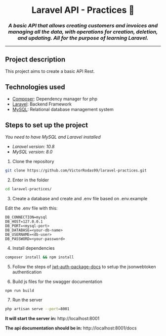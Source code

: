 <div align="center">

# Laravel API - Practices 🌱

<h3 style="font-style: italic">A basic API that allows creating customers and invoices and managing all the data, with operations for creation, deletion, and updating. All for the purpose of learning Laravel.</h3>

<hr>

</div>

## Project description

This project aims to create a basic API Rest.

## Technologies used
- [Composer](https://getcomposer.org/): Dependency manager for php
- [Laravel](https://laravel.com/): Backend Framework
- [MySQL](https://www.mysql.com/): Relational database management system

## Steps to set up the project

_You need to have MySQL and Laravel installed_
- _Laravel version: 10.8_
- _MySQL version: 8.0_

1. Clone the repository

```bash
git clone https://github.com/VictorRodas99/laravel-practices.git
```

2. Enter in the folder

```bash
cd laravel-practices/
```

3. Create a database and create and .env file based on .env.example

Edit the .env file with this:

```
DB_CONNECTION=mysql
DB_HOST=127.0.0.1
DB_PORT=<mysql-port>
DB_DATABASE=<your-db-name>
DB_USERNAME=<db-user>
DB_PASSWORD=<your-password>
```

4. Install dependencies

```bash
composer install && npm install
```

5. Follow the steps of [jwt-auth-package-docs](https://jwt-auth.readthedocs.io/en/develop/laravel-installation/) to setup the jsonwebtoken authentication

6. Build js files for the swagger documentation

```bash
npm run build
```

7. Run the server

```bash
php artisan serve --port=8001
```

__It will start the server in:__ http://localhost:8001

__The api documentation should be in:__ http://localhost:8001/docs